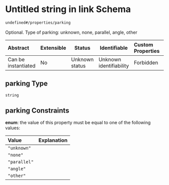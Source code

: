 # Untitled string in link Schema

```txt
undefined#/properties/parking
```

Optional. Type of parking: unknown, none, parallel, angle, other


| Abstract            | Extensible | Status         | Identifiable            | Custom Properties | Additional Properties | Access Restrictions | Defined In                                                              |
| :------------------ | ---------- | -------------- | ----------------------- | :---------------- | --------------------- | ------------------- | ----------------------------------------------------------------------- |
| Can be instantiated | No         | Unknown status | Unknown identifiability | Forbidden         | Allowed               | none                | [link.schema.json\*](../../out/link.schema.json "open original schema") |

## parking Type

`string`

## parking Constraints

**enum**: the value of this property must be equal to one of the following values:

| Value        | Explanation |
| :----------- | ----------- |
| `"unknown"`  |             |
| `"none"`     |             |
| `"parallel"` |             |
| `"angle"`    |             |
| `"other"`    |             |
